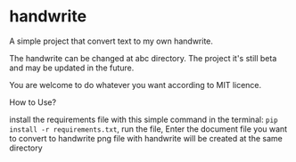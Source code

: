 # handwrite
A simple project that convert text to my own handwrite.

The handwrite can be changed at abc directory.
The project it's still beta and may be updated in the future.

You are welcome to do whatever you want according to MIT licence.

How to Use?

install the requirements file with this simple command in the terminal: `pip install -r requirements.txt`,
run the file,
Enter the document file you want to convert to handwrite
png file with handwrite will be created at the same directory

